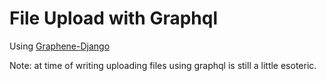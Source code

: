 ---
---
# File Upload with Graphql
Using [Graphene-Django](https://docs.graphene-python.org/projects/django/en/latest/)

Note: at time of writing uploading files using graphql is still a little esoteric.
<!--stackedit_data:
eyJoaXN0b3J5IjpbLTEwMDk0MTY1NTRdfQ==
-->